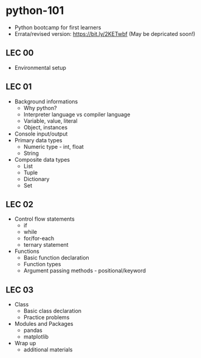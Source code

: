 # python-101
* Python bootcamp for first learners
* Errata/revised version: https://bit.ly/2KETwbf (May be depricated soon!)

## LEC 00
* Environmental setup

## LEC 01
* Background informations
  * Why python?
  * Interpreter language vs compiler language
  * Variable, value, literal
  * Object, instances
* Console input/output
* Primary data types
  * Numeric type - int, float
  * String 
* Composite data types
  * List
  * Tuple
  * Dictionary
  * Set
  
  
## LEC 02
* Control flow statements
  * if
  * while
  * for/for-each
  * ternary statement
* Functions
  * Basic function declaration
  * Function types
  * Argument passing methods - positional/keyword
  
## LEC 03
* Class
  * Basic class declaration
  * Practice problems
* Modules and Packages
  * pandas
  * matplotlib
* Wrap up
  * additional materials

